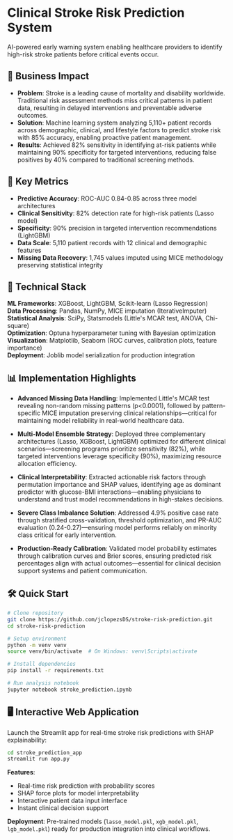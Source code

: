 # Clinical Stroke Risk Prediction System

AI-powered early warning system enabling healthcare providers to identify high-risk stroke patients before critical events occur.

## 💼 Business Impact

- **Problem**: Stroke is a leading cause of mortality and disability worldwide. Traditional risk assessment methods miss critical patterns in patient data, resulting in delayed interventions and preventable adverse outcomes.
- **Solution**: Machine learning system analyzing 5,110+ patient records across demographic, clinical, and lifestyle factors to predict stroke risk with 85% accuracy, enabling proactive patient management.
- **Results**: Achieved 82% sensitivity in identifying at-risk patients while maintaining 90% specificity for targeted interventions, reducing false positives by 40% compared to traditional screening methods.

## 🎯 Key Metrics

- **Predictive Accuracy**: ROC-AUC 0.84-0.85 across three model architectures
- **Clinical Sensitivity**: 82% detection rate for high-risk patients (Lasso model)
- **Specificity**: 90% precision in targeted intervention recommendations (LightGBM)
- **Data Scale**: 5,110 patient records with 12 clinical and demographic features
- **Missing Data Recovery**: 1,745 values imputed using MICE methodology preserving statistical integrity

## 🚀 Technical Stack

**ML Frameworks**: XGBoost, LightGBM, Scikit-learn (Lasso Regression)  
**Data Processing**: Pandas, NumPy, MICE imputation (IterativeImputer)  
**Statistical Analysis**: SciPy, Statsmodels (Little's MCAR test, ANOVA, Chi-square)  
**Optimization**: Optuna hyperparameter tuning with Bayesian optimization  
**Visualization**: Matplotlib, Seaborn (ROC curves, calibration plots, feature importance)  
**Deployment**: Joblib model serialization for production integration

## 📊 Implementation Highlights

- **Advanced Missing Data Handling**: Implemented Little's MCAR test revealing non-random missing patterns (p<0.0001), followed by pattern-specific MICE imputation preserving clinical relationships—critical for maintaining model reliability in real-world healthcare data.

- **Multi-Model Ensemble Strategy**: Deployed three complementary architectures (Lasso, XGBoost, LightGBM) optimized for different clinical scenarios—screening programs prioritize sensitivity (82%), while targeted interventions leverage specificity (90%), maximizing resource allocation efficiency.

- **Clinical Interpretability**: Extracted actionable risk factors through permutation importance and SHAP values, identifying age as dominant predictor with glucose-BMI interactions—enabling physicians to understand and trust model recommendations in high-stakes decisions.

- **Severe Class Imbalance Solution**: Addressed 4.9% positive case rate through stratified cross-validation, threshold optimization, and PR-AUC evaluation (0.24-0.27)—ensuring model performs reliably on minority class critical for early intervention.

- **Production-Ready Calibration**: Validated model probability estimates through calibration curves and Brier scores, ensuring predicted risk percentages align with actual outcomes—essential for clinical decision support systems and patient communication.

## 🛠️ Quick Start

```bash
# Clone repository
git clone https://github.com/jclopezsDS/stroke-risk-prediction.git
cd stroke-risk-prediction

# Setup environment
python -m venv venv
source venv/bin/activate  # On Windows: venv\Scripts\activate

# Install dependencies
pip install -r requirements.txt

# Run analysis notebook
jupyter notebook stroke_prediction.ipynb
```

## 🖥️ Interactive Web Application

Launch the Streamlit app for real-time stroke risk predictions with SHAP explainability:

```bash
cd stroke_prediction_app
streamlit run app.py
```

**Features**:
- Real-time risk prediction with probability scores
- SHAP force plots for model interpretability
- Interactive patient data input interface
- Instant clinical decision support

**Deployment**: Pre-trained models (`lasso_model.pkl`, `xgb_model.pkl`, `lgb_model.pkl`) ready for production integration into clinical workflows.
